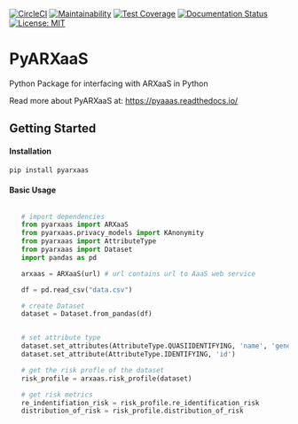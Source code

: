 [![CircleCI](https://circleci.com/gh/navikt/PyARXaaS.svg?style=svg)](https://circleci.com/gh/navikt/PyARXaaS)
[![Maintainability](https://api.codeclimate.com/v1/badges/d4f7e73c09cb1affea99/maintainability)](https://codeclimate.com/github/navikt/PyARXaaS/maintainability)
[![Test Coverage](https://api.codeclimate.com/v1/badges/d4f7e73c09cb1affea99/test_coverage)](https://codeclimate.com/github/navikt/PyARXaaS/test_coverage)
[![Documentation Status](https://readthedocs.org/projects/pyarxaas/badge/?version=latest)](https://pyarxaas.readthedocs.io/en/latest/?badge=latest)
[![License: MIT](https://img.shields.io/badge/License-MIT-yellow.svg)](https://opensource.org/licenses/MIT)

# PyARXaaS

Python Package for interfacing with ARXaaS in Python

Read more about PyARXaaS at: https://pyaaas.readthedocs.io/


## Getting Started

#### Installation

````bash
pip install pyarxaas

````

#### Basic Usage

````python

   # import dependencies
   from pyarxaas import ARXaaS
   from pyarxaas.privacy_models import KAnonymity
   from pyarxaas import AttributeType
   from pyarxaas import Dataset
   import pandas as pd

   arxaas = ARXaaS(url) # url contains url to AaaS web service

   df = pd.read_csv("data.csv")

   # create Dataset
   dataset = Dataset.from_pandas(df)


   # set attribute type
   dataset.set_attributes(AttributeType.QUASIIDENTIFYING, 'name', 'gender')
   dataset.set_attribute(AttributeType.IDENTIFYING, 'id')

   # get the risk profle of the dataset
   risk_profile = arxaas.risk_profile(dataset)

   # get risk metrics
   re_indentifiation_risk = risk_profile.re_identification_risk
   distribution_of_risk = risk_profile.distribution_of_risk
   
   
````
